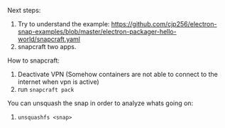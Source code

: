 Next steps:
1. Try to understand the example: https://github.com/cjp256/electron-snap-examples/blob/master/electron-packager-hello-world/snapcraft.yaml
2. snapcraft two apps.


How to snapcraft:

1. Deactivate VPN (Somehow containers are not able to connect to the internet when vpn is active)
2. run `snapcraft pack`

You can unsquash the snap in order to analyze whats going on:

1. `unsquashfs <snap>`
